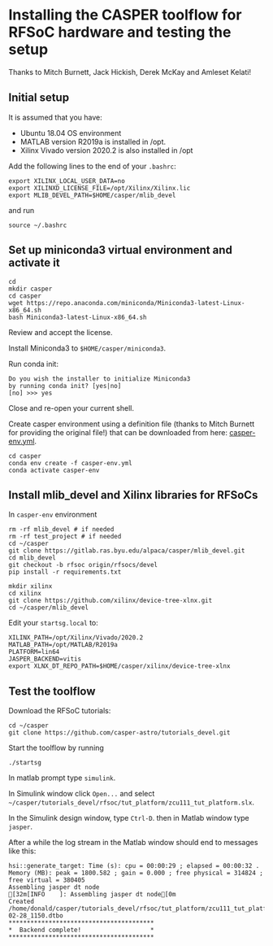 # Installing the CASPER toolflow for RFSoC hardware and testing the setup

Thanks to Mitch Burnett, Jack Hickish, Derek McKay and Amleset Kelati!

## Initial setup

It is assumed that you have:

- Ubuntu 18.04 OS environment
- MATLAB version R2019a is installed in /opt.
- Xilinx Vivado version 2020.2 is also installed in /opt

Add the following lines to the end of your `.bashrc`:

```
export XILINX_LOCAL_USER_DATA=no
export XILINXD_LICENSE_FILE=/opt/Xilinx/Xilinx.lic
export MLIB_DEVEL_PATH=$HOME/casper/mlib_devel
```
and run 
```
source ~/.bashrc
```

## Set up miniconda3 virtual environment and activate it

```
cd 
mkdir casper
cd casper
wget https://repo.anaconda.com/miniconda/Miniconda3-latest-Linux-x86_64.sh
bash Miniconda3-latest-Linux-x86_64.sh
```
Review and accept the license.

Install Miniconda3 to `$HOME/casper/miniconda3`.

Run conda init:
```
Do you wish the installer to initialize Miniconda3
by running conda init? [yes|no]
[no] >>> yes
```
Close and re-open your current shell. 

Create casper environment using a definition file (thanks to Mitch Burnett for providing the original file!) that can be downloaded from here: [casper-env.yml](https://raw.githubusercontent.com/KajWiik/Casper_RFSoC/main/casper-env.yml).

```
cd casper
conda env create -f casper-env.yml
conda activate casper-env
```

## Install mlib_devel and Xilinx libraries for RFSoCs

In `casper-env` environment
```
rm -rf mlib_devel # if needed
rm -rf test_project # if needed
cd ~/casper
git clone https://gitlab.ras.byu.edu/alpaca/casper/mlib_devel.git
cd mlib_devel
git checkout -b rfsoc origin/rfsocs/devel
pip install -r requirements.txt

mkdir xilinx
cd xilinx
git clone https://github.com/xilinx/device-tree-xlnx.git
cd ~/casper/mlib_devel
```
Edit your `startsg.local` to:

```
XILINX_PATH=/opt/Xilinx/Vivado/2020.2
MATLAB_PATH=/opt/MATLAB/R2019a
PLATFORM=lin64
JASPER_BACKEND=vitis
export XLNX_DT_REPO_PATH=$HOME/casper/xilinx/device-tree-xlnx
```
## Test the toolflow

Download the RFSoC tutorials:

```
cd ~/casper
git clone https://github.com/casper-astro/tutorials_devel.git

```

Start the toolflow by running
```
./startsg
```

In matlab prompt type `simulink`.


In Simulink window click `Open...` and select `~/casper/tutorials_devel/rfsoc/tut_platform/zcu111_tut_platform.slx`.

In the Simulink design window, type `Ctrl-D`. then in Matlab window type `jasper`.

After a while the log stream in the Matlab window should end to messages like this:

```
hsi::generate_target: Time (s): cpu = 00:00:29 ; elapsed = 00:00:32 . Memory (MB): peak = 1800.582 ; gain = 0.000 ; free physical = 314824 ; free virtual = 380405
Assembling jasper dt node
[32m[INFO    ]: Assembling jasper dt node[0m
Created /home/donald/casper/tutorials_devel/rfsoc/tut_platform/zcu111_tut_platform/outputs/zcu111_tut_platform_2022-02-28_1150.dtbo
****************************************
*  Backend complete!                   *
****************************************
```

